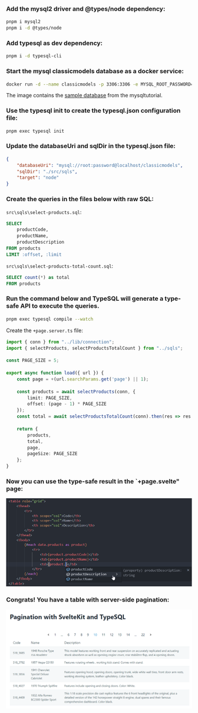 ### Add the mysql2 driver and @types/node dependency:

```bash
pnpm i mysql2
pnpm i -d @types/node
```

### Add typesql as dev dependency:
```bash
pnpm i -d typesql-cli
```

### Start the mysql classicmodels database as a docker service:
```bash
docker run -d --name classicmodels -p 3306:3306 -e MYSQL_ROOT_PASSWORD=password wsporto/classicmodels-mysql:8.0
```
The image contains the [sample database](https://www.mysqltutorial.org/mysql-sample-database.aspx) from the mysqltutorial.

### Use the typesql init to create the typesql.json configuration file:
```bash
pnpm exec typesql init
```

### Update the databaseUri and sqlDir in the typesql.json file:
```json
{
    "databaseUri": "mysql://root:password@localhost/classicmodels",
    "sqlDir": "./src/sqls",
    "target": "node"
}
```
### Create the queries in the files below with raw SQL:
`src\sqls\select-products.sql`:
```sql
SELECT
    productCode,
    productName,
    productDescription
FROM products
LIMIT :offset, :limit
```

`src\sqls\select-products-total-count.sql`:
```sql
SELECT count(*) as total
FROM products
```

### Run the command below and TypeSQL will generate a type-safe API to execute the queries.
```bash
pnpm exec typesql compile --watch
```

Create the `+page.server.ts` file:
```ts
import { conn } from "../lib/connection";
import { selectProducts, selectProductsTotalCount } from "../sqls";

const PAGE_SIZE = 5;

export async function load({ url }) {
    const page = +(url.searchParams.get('page') || 1);

    const products = await selectProducts(conn, {
        limit: PAGE_SIZE,
        offset: (page - 1) * PAGE_SIZE
    });
    const total = await selectProductsTotalCount(conn).then(res => res!.total);

    return {
        products,
        total,
        page,
        pageSize: PAGE_SIZE
    };
}
```
### Now you can use the type-safe result in the `+page.svelte" page:
![Alt text](image-1.png)

### Congrats! You have a table with server-side pagination:
![Alt text](image.png)